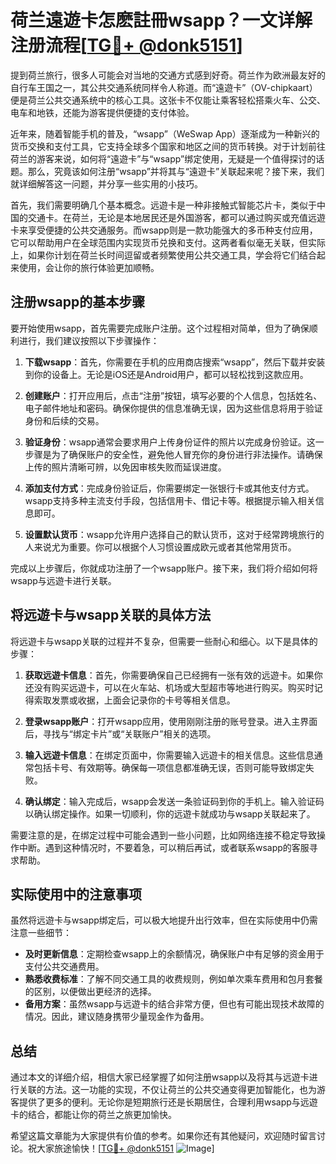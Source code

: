 # 荷兰遠遊卡怎麽註冊wsapp？一文详解注册流程[[TG💪+ @donk5151](https://t.me/s/donk5151)]

提到荷兰旅行，很多人可能会对当地的交通方式感到好奇。荷兰作为欧洲最友好的自行车王国之一，其公共交通系统同样令人称道。而“遠遊卡”（OV-chipkaart）便是荷兰公共交通系统中的核心工具。这张卡不仅能让乘客轻松搭乘火车、公交、电车和地铁，还能为游客提供便捷的支付体验。

近年来，随着智能手机的普及，“wsapp”（WeSwap App）逐渐成为一种新兴的货币交换和支付工具，它支持全球多个国家和地区之间的货币转换。对于计划前往荷兰的游客来说，如何将“遠遊卡”与“wsapp”绑定使用，无疑是一个值得探讨的话题。那么，究竟该如何注册“wsapp”并将其与“遠遊卡”关联起来呢？接下来，我们就详细解答这一问题，并分享一些实用的小技巧。

首先，我们需要明确几个基本概念。远遊卡是一种非接触式智能芯片卡，类似于中国的交通卡。在荷兰，无论是本地居民还是外国游客，都可以通过购买或充值远遊卡来享受便捷的公共交通服务。而wsapp则是一款功能强大的多币种支付应用，它可以帮助用户在全球范围内实现货币兑换和支付。这两者看似毫无关联，但实际上，如果你计划在荷兰长时间逗留或者频繁使用公共交通工具，学会将它们结合起来使用，会让你的旅行体验更加顺畅。

## 注册wsapp的基本步骤

要开始使用wsapp，首先需要完成账户注册。这个过程相对简单，但为了确保顺利进行，我们建议按照以下步骤操作：

1. **下载wsapp**：首先，你需要在手机的应用商店搜索“wsapp”，然后下载并安装到你的设备上。无论是iOS还是Android用户，都可以轻松找到这款应用。

2. **创建账户**：打开应用后，点击“注册”按钮，填写必要的个人信息，包括姓名、电子邮件地址和密码。确保你提供的信息准确无误，因为这些信息将用于验证身份和后续的交易。

3. **验证身份**：wsapp通常会要求用户上传身份证件的照片以完成身份验证。这一步骤是为了确保账户的安全性，避免他人冒充你的身份进行非法操作。请确保上传的照片清晰可辨，以免因审核失败而延误进度。

4. **添加支付方式**：完成身份验证后，你需要绑定一张银行卡或其他支付方式。wsapp支持多种主流支付手段，包括信用卡、借记卡等。根据提示输入相关信息即可。

5. **设置默认货币**：wsapp允许用户选择自己的默认货币，这对于经常跨境旅行的人来说尤为重要。你可以根据个人习惯设置成欧元或者其他常用货币。

完成以上步骤后，你就成功注册了一个wsapp账户。接下来，我们将介绍如何将wsapp与远遊卡进行关联。

## 将远遊卡与wsapp关联的具体方法

将远遊卡与wsapp关联的过程并不复杂，但需要一些耐心和细心。以下是具体的步骤：

1. **获取远遊卡信息**：首先，你需要确保自己已经拥有一张有效的远遊卡。如果你还没有购买远遊卡，可以在火车站、机场或大型超市等地进行购买。购买时记得索取发票或收据，上面会记录你的卡号等相关信息。

2. **登录wsapp账户**：打开wsapp应用，使用刚刚注册的账号登录。进入主界面后，寻找与“绑定卡片”或“关联账户”相关的选项。

3. **输入远遊卡信息**：在绑定页面中，你需要输入远遊卡的相关信息。这些信息通常包括卡号、有效期等。确保每一项信息都准确无误，否则可能导致绑定失败。

4. **确认绑定**：输入完成后，wsapp会发送一条验证码到你的手机上。输入验证码以确认绑定操作。如果一切顺利，你的远遊卡就成功与wsapp关联起来了。

需要注意的是，在绑定过程中可能会遇到一些小问题，比如网络连接不稳定导致操作中断。遇到这种情况时，不要着急，可以稍后再试，或者联系wsapp的客服寻求帮助。

## 实际使用中的注意事项

虽然将远遊卡与wsapp绑定后，可以极大地提升出行效率，但在实际使用中仍需注意一些细节：

- **及时更新信息**：定期检查wsapp上的余额情况，确保账户中有足够的资金用于支付公共交通费用。
- **熟悉收费标准**：了解不同交通工具的收费规则，例如单次乘车费用和包月套餐的区别，以便做出更经济的选择。
- **备用方案**：虽然wsapp与远遊卡的结合非常方便，但也有可能出现技术故障的情况。因此，建议随身携带少量现金作为备用。

## 总结

通过本文的详细介绍，相信大家已经掌握了如何注册wsapp以及将其与远遊卡进行关联的方法。这一功能的实现，不仅让荷兰的公共交通变得更加智能化，也为游客提供了更多的便利。无论你是短期旅行还是长期居住，合理利用wsapp与远遊卡的结合，都能让你的荷兰之旅更加愉快。

希望这篇文章能为大家提供有价值的参考。如果你还有其他疑问，欢迎随时留言讨论。祝大家旅途愉快！[[TG💪+ @donk5151](https://t.me/s/donk5151) ![Image](https://i.postimg.cc/rwNCRYN7/Snipaste-2025-04-30-17-27-05.png)]